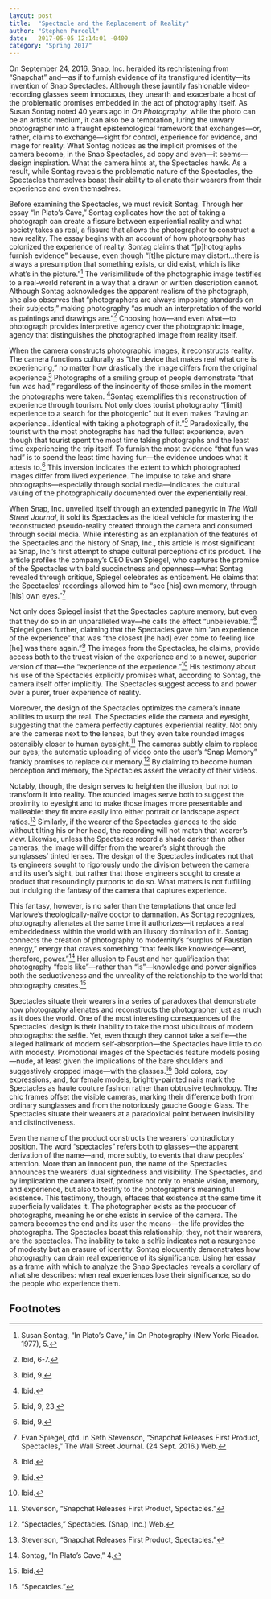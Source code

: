 ```yaml
---
layout: post
title:  "Spectacle and the Replacement of Reality"
author: "Stephen Purcell"
date:   2017-05-05 12:14:01 -0400
category: "Spring 2017"
---
```


On September 24, 2016, Snap, Inc. heralded its rechristening from “Snapchat” and—as if to furnish evidence of its transfigured identity—its invention of Snap Spectacles. Although these jauntily fashionable video-recording glasses seem innocuous, they unearth and exacerbate a host of the problematic promises embedded in the act of photography itself. As Susan Sontag noted 40 years ago in _On Photography_, while the photo can be an artistic medium, it can also be a temptation, luring the unwary photographer into a fraught epistemological framework that exchanges—or, rather, claims to exchange—sight for control, experience for evidence, and image for reality. What Sontag notices as the implicit promises of the camera become, in the Snap Spectacles, ad copy and even—it seems—design inspiration. What the camera hints at, the Spectacles hawk. As a result, while Sontag reveals the problematic nature of the Spectacles, the Spectacles themselves boast their ability to alienate their wearers from their experience and even themselves.

Before examining the Spectacles, we must revisit Sontag. Through her essay “In Plato’s Cave,” Sontag explicates how the act of taking a photograph can create a fissure between experiential reality and what society takes as real, a fissure that allows the photographer to construct a new reality. The essay begins with an account of how photography has colonized the experience of reality. Sontag claims that “[p]hotographs furnish evidence” because, even though “[t]he picture may distort…there is always a presumption that something exists, or did exist, which is like what’s in the picture.”[^1] The verisimilitude of the photographic image testifies to a real-world referent in a way that a drawn or written description cannot. Although Sontag acknowledges the apparent realism of the photograph, she also observes that “photographers are always imposing standards on their subjects,” making photography “as much an interpretation of the world as paintings and drawings are.”[^2] Choosing how—and even what—to photograph provides interpretive agency over the photographic image, agency that distinguishes the photographed image from reality itself.

When the camera constructs photographic images, it reconstructs reality. The camera functions culturally as “the device that makes real what one is experiencing,” no matter how drastically the image differs from the original experience.[^3] Photographs of a smiling group of people demonstrate “that fun was had,” regardless of the insincerity of those smiles in the moment the photographs were taken. [^4]Sontag exemplifies this reconstruction of experience through tourism. Not only does tourist photography “[limit] experience to a search for the photogenic” but it even makes “having an experience…identical with taking a photograph of it.”[^5] Paradoxically, the tourist with the most photographs has had the fullest experience, even though that tourist spent the most time taking photographs and the least time experiencing the trip itself. To furnish the most evidence “that fun was had” is to spend the least time having fun—the evidence undoes what it attests to.[^6] This inversion indicates the extent to which photographed images differ from lived experience. The impulse to take and share photographs—especially through social media—indicates the cultural valuing of the photographically documented over the experientially real.

When Snap, Inc. unveiled itself through an extended panegyric in _The Wall Street Journal_, it sold its Spectacles as the ideal vehicle for mastering the reconstructed pseudo-reality created through the camera and consumed through social media. While interesting as an explanation of the features of the Spectacles and the history of Snap, Inc., this article is most significant as Snap, Inc.’s first attempt to shape cultural perceptions of its product. The article profiles the company’s CEO Evan Spiegel, who captures the promise of the Spectacles with bald succinctness and openness—what Sontag revealed through critique, Spiegel celebrates as enticement. He claims that the Spectacles’ recordings allowed him to “see [his] own memory, through [his] own eyes.”[^7]

Not only does Spiegel insist that the Spectacles capture memory, but even that they do so in an unparalleled way—he calls the effect “unbelievable.”[^8] Spiegel goes further, claiming that the Spectacles gave him “an experience of the experience” that was “the closest [he had] ever come to feeling like [he] was there again.”[^9] The images from the Spectacles, he claims, provide access both to the truest vision of the experience and to a newer, superior version of that—the “experience of the experience.”[^10] His testimony about his use of the Spectacles explicitly promises what, according to Sontag, the camera itself offer implicitly. The Spectacles suggest access to and power over a purer, truer experience of reality.

Moreover, the design of the Spectacles optimizes the camera’s innate abilities to usurp the real. The Spectacles elide the camera and eyesight, suggesting that the camera perfectly captures experiential reality. Not only are the cameras next to the lenses, but they even take rounded images ostensibly closer to human eyesight.[^11] The cameras subtly claim to replace our eyes; the automatic uploading of video onto the user’s “Snap Memory” frankly promises to replace our memory.[^12] By claiming to become human perception and memory, the Spectacles assert the veracity of their videos.

Notably, though, the design serves to heighten the illusion, but not to transform it into reality. The rounded images serve both to suggest the proximity to eyesight and to make those images more presentable and malleable: they fit more easily into either portrait or landscape aspect ratios.[^13] Similarly, if the wearer of the Spectacles glances to the side without tilting his or her head, the recording will not match that wearer’s view. Likewise, unless the Spectacles record a shade darker than other cameras, the image will differ from the wearer’s sight through the sunglasses’ tinted lenses. The design of the Spectacles indicates not that its engineers sought to rigorously undo the division between the camera and its user’s sight, but rather that those engineers sought to create a product that resoundingly purports to do so. What matters is not fulfilling but indulging the fantasy of the camera that captures experience.

This fantasy, however, is no safer than the temptations that once led Marlowe’s theologically-naïve doctor to damnation. As Sontag recognizes, photography alienates at the same time it authorizes—it replaces a real embeddedness within the world with an illusory domination of it. Sontag connects the creation of photography to modernity’s “surplus of Faustian energy,” energy that craves something “that feels like knowledge—and, therefore, power.”[^14] Her allusion to Faust and her qualification that photography “feels like”—rather than “is”—knowledge and power signifies both the seductiveness and the unreality of the relationship to the world that photography creates.[^15]

Spectacles situate their wearers in a series of paradoxes that demonstrate how photography alienates and reconstructs the photographer just as much as it does the world. One of the most interesting consequences of the Spectacles’ design is their inability to take the most ubiquitous of modern photographs: the selfie. Yet, even though they cannot take a selfie—the alleged hallmark of modern self-absorption—the Spectacles have little to do with modesty. Promotional images of the Spectacles feature models posing—nude, at least given the implications of the bare shoulders and suggestively cropped image—with the glasses.[^16] Bold colors, coy expressions, and, for female models, brightly-painted nails mark the Spectacles as haute couture fashion rather than obtrusive technology. The chic frames offset the visible cameras, marking their difference both from ordinary sunglasses and from the notoriously gauche Google Glass. The Spectacles situate their wearers at a paradoxical point between invisibility and distinctiveness.

Even the name of the product constructs the wearers’ contradictory position. The word “spectacles” refers both to glasses—the apparent derivation of the name—and, more subtly, to events that draw peoples’ attention. More than an innocent pun, the name of the Spectacles announces the wearers’ dual sightedness and visibility. The Spectacles, and by implication the camera itself, promise not only to enable vision, memory, and experience, but also to testify to the photographer’s meaningful existence. This testimony, though, effaces that existence at the same time it superficially validates it. The photographer exists as the producer of photographs, meaning he or she exists in service of the camera. The camera becomes the end and its user the means—the life provides the photographs. The Spectacles boast this relationship; they, not their wearers, are the spectacles. The inability to take a selfie indicates not a resurgence of modesty but an erasure of identity. Sontag eloquently demonstrates how photography can drain real experience of its significance. Using her essay as a frame with which to analyze the Snap Spectacles reveals a corollary of what she describes: when real experiences lose their significance, so do the people who experience them.

## Footnotes

[^1]: Susan Sontag, “In Plato’s Cave,” in On Photography (New York: Picador. 1977), 5.
[^2]: Ibid, 6-7.
[^3]: Ibid, 9.
[^4]: Ibid.
[^5]: Ibid, 9, 23.
[^6]: Ibid, 9.
[^7]: Evan Spiegel, qtd. in Seth Stevenson, “Snapchat Releases First Product, Spectacles,” The Wall Street Journal. (24 Sept. 2016.) Web.
[^8]: Ibid.
[^9]: Ibid.
[^10]: Ibid.
[^11]: Stevenson, “Snapchat Releases First Product, Spectacles.”
[^12]: “Spectacles,” Spectacles. (Snap, Inc.) Web.
[^13]: Stevenson, “Snapchat Releases First Product, Spectacles.”
[^14]: Sontag, “In Plato’s Cave,” 4.
[^15]: Ibid.
[^16]: “Specatcles.”
